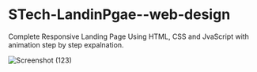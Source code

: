 # STech-LandinPgae--web-design
Complete Responsive Landing Page Using HTML, CSS and JvaScript with animation step by step expalnation.

![Screenshot (123)](https://user-images.githubusercontent.com/68277286/107560103-f325b080-6c02-11eb-933b-74456b7471f6.png)

